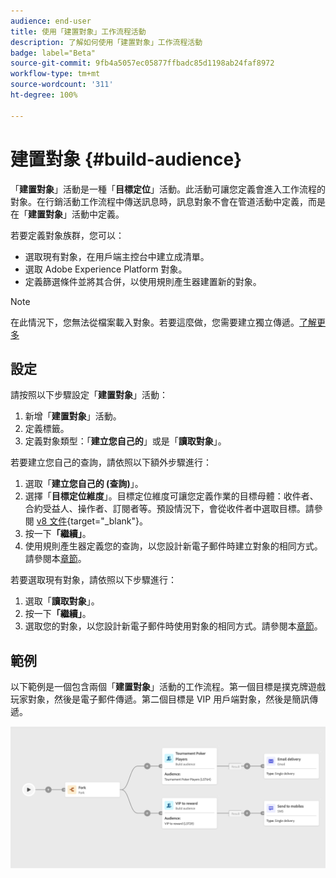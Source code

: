 ```yaml
---
audience: end-user
title: 使用「建置對象」工作流程活動
description: 了解如何使用「建置對象」工作流程活動
badge: label="Beta"
source-git-commit: 9fb4a5057ec05877ffbadc85d1198ab24faf8972
workflow-type: tm+mt
source-wordcount: '311'
ht-degree: 100%

---
```



# 建置對象 {#build-audience}

「**建置對象**」活動是一種「**目標定位**」活動。此活動可讓您定義會進入工作流程的對象。在行銷活動工作流程中傳送訊息時，訊息對象不會在管道活動中定義，而是在「**建置對象**」活動中定義。

若要定義對象族群，您可以：

* 選取現有對象，在用戶端主控台中建立成清單。
* 選取 Adobe Experience Platform 對象。
* 定義篩選條件並將其合併，以使用規則產生器建置新的對象。

>[!NOTE]
>
>在此情況下，您無法從檔案載入對象。若要這麼做，您需要建立獨立傳遞。[了解更多](../../audience/about-audiences.md)

<!--
The **Build audience** activity can be placed at the beginning of the workflow or after any other activity. Any activity can be placed after the **Build audience**.
-->

## 設定

請按照以下步驟設定「**建置對象**」活動：

1. 新增「**建置對象**」活動。
1. 定義標籤。
1. 定義對象類型：「**建立您自己的**」或是「**讀取對象**」。

若要建立您自己的查詢，請依照以下額外步驟進行：

1. 選取「**建立您自己的 (查詢)**」。
1. 選擇「**目標定位維度**」。目標定位維度可讓您定義作業的目標母體：收件者、合約受益人、操作者、訂閱者等。預設情況下，會從收件者中選取目標。請參閱 [v8 文件](https://experienceleague.adobe.com/docs/campaign/automation/workflows/introduction/wf-type/targeting-workflows.html#targeting-and-filtering-dimensions){target="_blank"}。
1. 按一下&#x200B;**「繼續」**。
1. 使用規則產生器定義您的查詢，以您設計新電子郵件時建立對象的相同方式。請參閱本[章節](../../audience/segment-builder.md)。

若要選取現有對象，請依照以下步驟進行：

1. 選取「**讀取對象**」。
1. 按一下&#x200B;**「繼續」**。
1. 選取您的對象，以您設計新電子郵件時使用對象的相同方式。請參閱本[章節](../../audience/add-audience.md)。

## 範例

以下範例是一個包含兩個「**建置對象**」活動的工作流程。第一個目標是撲克牌遊戲玩家對象，然後是電子郵件傳遞。第二個目標是 VIP 用戶端對象，然後是簡訊傳遞。

![](../assets/workflow-audience-example.png)